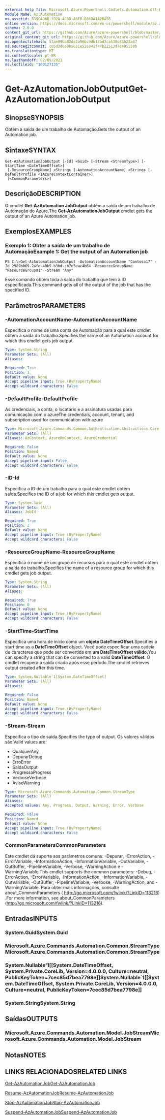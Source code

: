 ```yaml
---
external help file: Microsoft.Azure.PowerShell.Cmdlets.Automation.dll-Help.xml
Module Name: Az.Automation
ms.assetid: B39C4D6B-392A-4C8D-A6FB-886DA1A2BA58
online version: https://docs.microsoft.com/en-us/powershell/module/az.automation/get-azautomationjoboutput
schema: 2.0.0
content_git_url: https://github.com/Azure/azure-powershell/blob/master/src/Automation/Automation/help/Get-AzAutomationJobOutput.md
original_content_git_url: https://github.com/Azure/azure-powershell/blob/master/src/Automation/Automation/help/Get-AzAutomationJobOutput.md
ms.openlocfilehash: 53ae09ba82de2a96bc9db17ad7ca538c48b23a47
ms.sourcegitcommit: c05d3d669b5631e526841f47b22513d78495350b
ms.translationtype: MT
ms.contentlocale: pt-BR
ms.lasthandoff: 02/09/2021
ms.locfileid: "100127135"
---
```

# <span data-ttu-id="8f73a-101">Get-AzAutomationJobOutput</span><span class="sxs-lookup"><span data-stu-id="8f73a-101">Get-AzAutomationJobOutput</span></span>

## <span data-ttu-id="8f73a-102">Sinopse</span><span class="sxs-lookup"><span data-stu-id="8f73a-102">SYNOPSIS</span></span>
<span data-ttu-id="8f73a-103">Obtém a saída de um trabalho de Automação.</span><span class="sxs-lookup"><span data-stu-id="8f73a-103">Gets the output of an Automation job.</span></span>

## <span data-ttu-id="8f73a-104">Sintaxe</span><span class="sxs-lookup"><span data-stu-id="8f73a-104">SYNTAX</span></span>

```
Get-AzAutomationJobOutput [-Id] <Guid> [-Stream <StreamType>] [-StartTime <DateTimeOffset>]
 [-ResourceGroupName] <String> [-AutomationAccountName] <String> [-DefaultProfile <IAzureContextContainer>]
 [<CommonParameters>]
```

## <span data-ttu-id="8f73a-105">Descrição</span><span class="sxs-lookup"><span data-stu-id="8f73a-105">DESCRIPTION</span></span>
<span data-ttu-id="8f73a-106">O cmdlet **Get-AzAutomation JobOutput** obtém a saída de um trabalho de Automação do Azure.</span><span class="sxs-lookup"><span data-stu-id="8f73a-106">The **Get-AzAutomationJobOutput** cmdlet gets the output of an Azure Automation job.</span></span>

## <span data-ttu-id="8f73a-107">Exemplos</span><span class="sxs-lookup"><span data-stu-id="8f73a-107">EXAMPLES</span></span>

### <span data-ttu-id="8f73a-108">Exemplo 1: Obter a saída de um trabalho de Automação</span><span class="sxs-lookup"><span data-stu-id="8f73a-108">Example 1: Get the output of an Automation job</span></span>
```
PS C:\>Get-AzAutomationJobOutput -AutomationAccountName "Contoso17" -Id 2989b069-24fe-40b9-b3bd-cb7e5eac4b64 -ResourceGroupName "ResourceGroup01" -Stream "Any"
```

<span data-ttu-id="8f73a-109">Esse comando obtém toda a saída do trabalho que tem a ID especificada.</span><span class="sxs-lookup"><span data-stu-id="8f73a-109">This command gets all of the output of the job that has the specified ID.</span></span>

## <span data-ttu-id="8f73a-110">Parâmetros</span><span class="sxs-lookup"><span data-stu-id="8f73a-110">PARAMETERS</span></span>

### <span data-ttu-id="8f73a-111">-AutomationAccountName</span><span class="sxs-lookup"><span data-stu-id="8f73a-111">-AutomationAccountName</span></span>
<span data-ttu-id="8f73a-112">Especifica o nome de uma conta de Automação para a qual este cmdlet obtém a saída do trabalho.</span><span class="sxs-lookup"><span data-stu-id="8f73a-112">Specifies the name of an Automation account for which this cmdlet gets job output.</span></span>

```yaml
Type: System.String
Parameter Sets: (All)
Aliases:

Required: True
Position: 1
Default value: None
Accept pipeline input: True (ByPropertyName)
Accept wildcard characters: False
```

### <span data-ttu-id="8f73a-113">-DefaultProfile</span><span class="sxs-lookup"><span data-stu-id="8f73a-113">-DefaultProfile</span></span>
<span data-ttu-id="8f73a-114">As credenciais, a conta, o locatário e a assinatura usadas para comunicação com o azure</span><span class="sxs-lookup"><span data-stu-id="8f73a-114">The credentials, account, tenant, and subscription used for communication with azure</span></span>

```yaml
Type: Microsoft.Azure.Commands.Common.Authentication.Abstractions.Core.IAzureContextContainer
Parameter Sets: (All)
Aliases: AzContext, AzureRmContext, AzureCredential

Required: False
Position: Named
Default value: None
Accept pipeline input: False
Accept wildcard characters: False
```

### <span data-ttu-id="8f73a-115">-ID</span><span class="sxs-lookup"><span data-stu-id="8f73a-115">-Id</span></span>
<span data-ttu-id="8f73a-116">Especifica a ID de um trabalho para o qual este cmdlet obtém saída.</span><span class="sxs-lookup"><span data-stu-id="8f73a-116">Specifies the ID of a job for which this cmdlet gets output.</span></span>

```yaml
Type: System.Guid
Parameter Sets: (All)
Aliases: JobId

Required: True
Position: 2
Default value: None
Accept pipeline input: True (ByPropertyName)
Accept wildcard characters: False
```

### <span data-ttu-id="8f73a-117">-ResourceGroupName</span><span class="sxs-lookup"><span data-stu-id="8f73a-117">-ResourceGroupName</span></span>
<span data-ttu-id="8f73a-118">Especifica o nome de um grupo de recursos para o qual este cmdlet obtém a saída do trabalho.</span><span class="sxs-lookup"><span data-stu-id="8f73a-118">Specifies the name of a resource group for which this cmdlet gets job output.</span></span>

```yaml
Type: System.String
Parameter Sets: (All)
Aliases:

Required: True
Position: 0
Default value: None
Accept pipeline input: True (ByPropertyName)
Accept wildcard characters: False
```

### <span data-ttu-id="8f73a-119">-StartTime</span><span class="sxs-lookup"><span data-stu-id="8f73a-119">-StartTime</span></span>
<span data-ttu-id="8f73a-120">Especifica uma hora de início como um **objeto DateTimeOffset.**</span><span class="sxs-lookup"><span data-stu-id="8f73a-120">Specifies a start time as a **DateTimeOffset** object.</span></span>
<span data-ttu-id="8f73a-121">Você pode especificar uma cadeia de caracteres que pode ser convertida em **um DateTimeOffset válido.**</span><span class="sxs-lookup"><span data-stu-id="8f73a-121">You can specify a string that can be converted to a valid **DateTimeOffset**.</span></span>
<span data-ttu-id="8f73a-122">O cmdlet recupera a saída criada após esse período.</span><span class="sxs-lookup"><span data-stu-id="8f73a-122">The cmdlet retrieves output created after this time.</span></span>

```yaml
Type: System.Nullable`1[System.DateTimeOffset]
Parameter Sets: (All)
Aliases:

Required: False
Position: Named
Default value: None
Accept pipeline input: True (ByPropertyName)
Accept wildcard characters: False
```

### <span data-ttu-id="8f73a-123">-Stream</span><span class="sxs-lookup"><span data-stu-id="8f73a-123">-Stream</span></span>
<span data-ttu-id="8f73a-124">Especifica o tipo de saída.</span><span class="sxs-lookup"><span data-stu-id="8f73a-124">Specifies the type of output.</span></span>
<span data-ttu-id="8f73a-125">Os valores válidos são:</span><span class="sxs-lookup"><span data-stu-id="8f73a-125">Valid values are:</span></span> 
- <span data-ttu-id="8f73a-126">Qualquer</span><span class="sxs-lookup"><span data-stu-id="8f73a-126">Any</span></span>
- <span data-ttu-id="8f73a-127">Depurar</span><span class="sxs-lookup"><span data-stu-id="8f73a-127">Debug</span></span>
- <span data-ttu-id="8f73a-128">Erro</span><span class="sxs-lookup"><span data-stu-id="8f73a-128">Error</span></span>
- <span data-ttu-id="8f73a-129">Saída</span><span class="sxs-lookup"><span data-stu-id="8f73a-129">Output</span></span>
- <span data-ttu-id="8f73a-130">Progresso</span><span class="sxs-lookup"><span data-stu-id="8f73a-130">Progress</span></span>
- <span data-ttu-id="8f73a-131">Verbose</span><span class="sxs-lookup"><span data-stu-id="8f73a-131">Verbose</span></span>
- <span data-ttu-id="8f73a-132">Aviso</span><span class="sxs-lookup"><span data-stu-id="8f73a-132">Warning</span></span>

```yaml
Type: Microsoft.Azure.Commands.Automation.Common.StreamType
Parameter Sets: (All)
Aliases:
Accepted values: Any, Progress, Output, Warning, Error, Verbose

Required: False
Position: Named
Default value: None
Accept pipeline input: True (ByPropertyName)
Accept wildcard characters: False
```

### <span data-ttu-id="8f73a-133">CommonParameters</span><span class="sxs-lookup"><span data-stu-id="8f73a-133">CommonParameters</span></span>
<span data-ttu-id="8f73a-134">Este cmdlet dá suporte aos parâmetros comuns: -Depurar, -ErrorAction, -ErrorVariable, -InformationAction, -InformationVariable, -OutVariable, -OutBuffer, -PipelineVariable, -Verbose, -WarningAction e -WarningVariable.</span><span class="sxs-lookup"><span data-stu-id="8f73a-134">This cmdlet supports the common parameters: -Debug, -ErrorAction, -ErrorVariable, -InformationAction, -InformationVariable, -OutVariable, -OutBuffer, -PipelineVariable, -Verbose, -WarningAction, and -WarningVariable.</span></span> <span data-ttu-id="8f73a-135">Para obter mais informações, consulte about_CommonParameters ( http://go.microsoft.com/fwlink/?LinkID=113216) .</span><span class="sxs-lookup"><span data-stu-id="8f73a-135">For more information, see about_CommonParameters (http://go.microsoft.com/fwlink/?LinkID=113216).</span></span>

## <span data-ttu-id="8f73a-136">Entradas</span><span class="sxs-lookup"><span data-stu-id="8f73a-136">INPUTS</span></span>

### <span data-ttu-id="8f73a-137">System.Guid</span><span class="sxs-lookup"><span data-stu-id="8f73a-137">System.Guid</span></span>

### <span data-ttu-id="8f73a-138">Microsoft.Azure.Commands.Automation.Common.StreamType</span><span class="sxs-lookup"><span data-stu-id="8f73a-138">Microsoft.Azure.Commands.Automation.Common.StreamType</span></span>

### <span data-ttu-id="8f73a-139">System.Nullable'1[[System.DateTimeOffset, System.Private.CoreLib, Version=4.0.0.0, Culture=neutral, PublicKeyToken=7cec85d7bea7798e]]</span><span class="sxs-lookup"><span data-stu-id="8f73a-139">System.Nullable\`1[[System.DateTimeOffset, System.Private.CoreLib, Version=4.0.0.0, Culture=neutral, PublicKeyToken=7cec85d7bea7798e]]</span></span>

### <span data-ttu-id="8f73a-140">System.String</span><span class="sxs-lookup"><span data-stu-id="8f73a-140">System.String</span></span>

## <span data-ttu-id="8f73a-141">Saídas</span><span class="sxs-lookup"><span data-stu-id="8f73a-141">OUTPUTS</span></span>

### <span data-ttu-id="8f73a-142">Microsoft.Azure.Commands.Automation.Model.JobStream</span><span class="sxs-lookup"><span data-stu-id="8f73a-142">Microsoft.Azure.Commands.Automation.Model.JobStream</span></span>

## <span data-ttu-id="8f73a-143">Notas</span><span class="sxs-lookup"><span data-stu-id="8f73a-143">NOTES</span></span>

## <span data-ttu-id="8f73a-144">LINKS RELACIONADOS</span><span class="sxs-lookup"><span data-stu-id="8f73a-144">RELATED LINKS</span></span>

[<span data-ttu-id="8f73a-145">Get-AzAutomationJob</span><span class="sxs-lookup"><span data-stu-id="8f73a-145">Get-AzAutomationJob</span></span>](./Get-AzAutomationJob.md)

[<span data-ttu-id="8f73a-146">Resume-AzAutomationJob</span><span class="sxs-lookup"><span data-stu-id="8f73a-146">Resume-AzAutomationJob</span></span>](./Resume-AzAutomationJob.md)

[<span data-ttu-id="8f73a-147">Stop-AzAutomationJob</span><span class="sxs-lookup"><span data-stu-id="8f73a-147">Stop-AzAutomationJob</span></span>](./Stop-AzAutomationJob.md)

[<span data-ttu-id="8f73a-148">Suspend-AzAutomationJob</span><span class="sxs-lookup"><span data-stu-id="8f73a-148">Suspend-AzAutomationJob</span></span>](./Suspend-AzAutomationJob.md)


